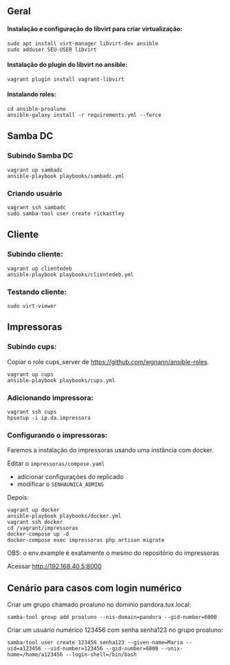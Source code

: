 ## Geral

#### Instalação e configuração do libvirt para criar virtualização:

    sudo apt install virt-manager libvirt-dev ansible
    sudo adduser SEU-USER libvirt

#### Instalação do plugin do libvirt no ansible:

    vagrant plugin install vagrant-libvirt

#### Instalando roles:

    cd ansible-proaluno
    ansible-galaxy install -r requirements.yml --force

## Samba DC

### Subindo Samba DC

    vagrant up sambadc
    ansible-playbook playbooks/sambadc.yml

### Criando usuário

    vagrant ssh sambadc
    sudo samba-tool user create rickastley

## Cliente

### Subindo cliente:

    vagrant up clientedeb
    ansible-playbook playbooks/clientedeb.yml

### Testando cliente:

    sudo virt-viewer

## Impressoras

### Subindo cups:
Copiar o role cups_server de https://github.com/wgnann/ansible-roles.

    vagrant up cups
    ansible-playbook playbooks/cups.yml

### Adicionando impressora:

    vagrant ssh cups
    hpsetup -i ip.da.impressora

### Configurando o impressoras:
Faremos a instalação do impressoras usando uma instância com docker.

Editar o `impressoras/compose.yaml`
  - adicionar configurações do replicado
  - modificar o `SENHAUNICA_ADMINS`

Depois:

    vagrant up docker
    ansible-playbook playbooks/docker.yml
    vagrant ssh docker
    cd /vagrant/impressoras
    docker-compose up -d
    docker-compose exec impressoras php artisan migrate

OBS: o env.example é exatamente o mesmo do repositório do impressoras

Acessar http://192.168.40.5:8000

## Cenário para casos com login numérico

Criar um grupo chamado proaluno no domínio pandora.tux.local:

    samba-tool group add proaluno --nis-domain=pandora --gid-number=6000

Criar um usuário numérico 123456 com senha senha123 no grupo proaluno:

    samba-tool user create 123456 senha123 --given-name=Maria --uid=a123456 --uid-number=123456 --gid-number=6000 --unix-home=/home/a123456 --login-shell=/bin/bash
